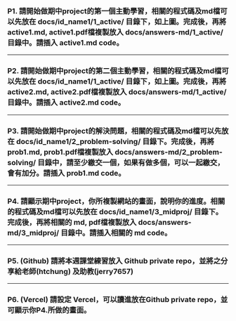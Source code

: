 ### P1. 請開始做期中project的第一個主動學習，相關的程式碼及md檔可以先放在 docs/id_name1/1_active/ 目錄下，如上圖。完成後，再將active1.md, active1.pdf檔複製放入 docs/answers-md/1_active/ 目錄中。請插入 active1.md code。 

---
### P2. 請開始做期中project的第二個主動學習，相關的程式碼及md檔可以先放在 docs/id_name1/1_active/ 目錄下，如上圖。完成後，再將active2.md, active2.pdf檔複製放入 docs/answers-md/1_active/目錄中。請插入 active2.md code。 

---
### P3. 請開始做期中project的解決問題，相關的程式碼及md檔可以先放在 docs/id_name1/2_problem-solving/ 目錄下。完成後，再將prob1.md, prob1.pdf檔複製放入 docs/answers-md/2_problem-solving/  目錄中，請至少繳交一個，如果有做多個，可以一起繳交，會有加分。請插入 prob1.md code。 

---
### P4. 請顯示期中project，你所複製網站的畫面，說明你的進度。相關的程式碼及md檔可以先放在 docs/id_name1/3_midproj/ 目錄下。完成後，再將相關的 md, pdf檔複製放入 docs/answers-md/3_midproj/  目錄中。請插入相關的 md code。

---
### P5. (Github) 請將本週課堂練習放入 Github private repo，並將之分享給老師(htchung) 及助教(jerry7657)

---
### P6. (Vercel) 請設定 Vercel，可以讀進放在Github private repo，並可顯示你P4.所做的畫面。